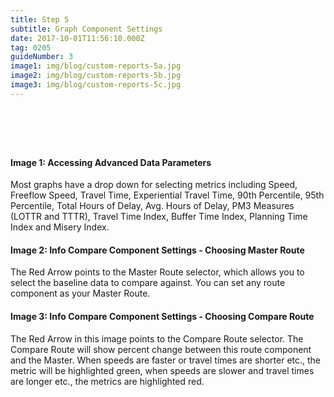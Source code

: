 ```yaml
---
title: Step 5
subtitle: Graph Component Settings
date: 2017-10-01T11:56:10.000Z
tag: 0205
guideNumber: 3
image1: img/blog/custom-reports-5a.jpg
image2: img/blog/custom-reports-5b.jpg
image3: img/blog/custom-reports-5c.jpg
---
```


# &nbsp; 
#### Image 1: Accessing Advanced Data Parameters
Most graphs have a drop down for selecting metrics including Speed, Freeflow Speed, Travel Time, Experiential Travel Time, 90th Percentile, 95th Percentile, Total Hours of Delay, Avg. Hours of Delay, PM3 Measures (LOTTR and TTTR), Travel Time Index, Buffer Time Index, Planning Time Index and Misery Index.

#### Image 2: Info Compare Component Settings - Choosing Master Route
The Red Arrow points to the Master Route selector, which allows you to select the baseline data to compare against. You can set any route component as your Master Route. 
 

#### Image 3: Info Compare Component Settings - Choosing Compare Route
The Red Arrow in this image points to the Compare Route selector. The Compare Route will show percent change between this route component and the Master. When speeds are faster or travel times are shorter etc., the metric will be highlighted green, when speeds are slower and travel times are longer etc., the metrics are highlighted red.